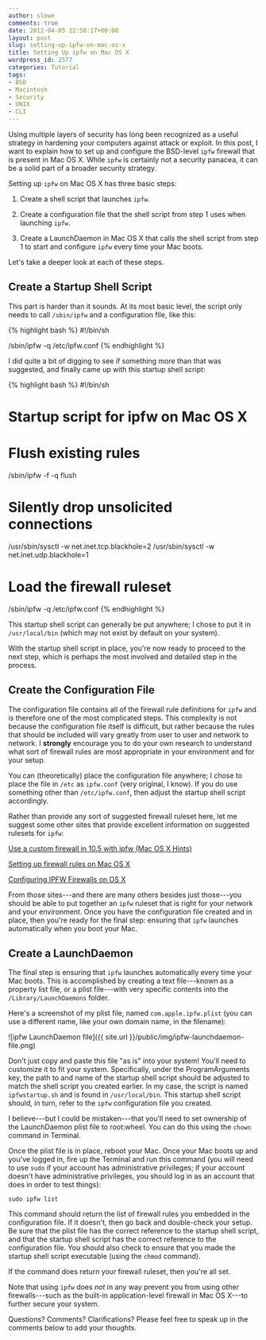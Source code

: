 ```yaml
---
author: slowe
comments: true
date: 2012-04-05 22:58:17+00:00
layout: post
slug: setting-up-ipfw-on-mac-os-x
title: Setting Up ipfw on Mac OS X
wordpress_id: 2577
categories: Tutorial
tags:
- BSD
- Macintosh
- Security
- UNIX
- CLI
---
```


Using multiple layers of security has long been recognized as a useful strategy in hardening your computers against attack or exploit. In this post, I want to explain how to set up and configure the BSD-level `ipfw` firewall that is present in Mac OS X. While `ipfw` is certainly not a security panacea, it can be a solid part of a broader security strategy.

Setting up `ipfw` on Mac OS X has three basic steps:

1. Create a shell script that launches `ipfw`.

2. Create a configuration file that the shell script from step 1 uses when launching `ipfw`.

3. Create a LaunchDaemon in Mac OS X that calls the shell script from step 1 to start and configure `ipfw` every time your Mac boots.

Let's take a deeper look at each of these steps.

## Create a Startup Shell Script

This part is harder than it sounds. At its most basic level, the script only needs to call `/sbin/ipfw` and a configuration file, like this:

{% highlight bash %}
#!/bin/sh

/sbin/ipfw -q /etc/ipfw.conf
{% endhighlight %}

I did quite a bit of digging to see if something more than that was suggested, and finally came up with this startup shell script:

{% highlight bash %}
#!/bin/sh
# Startup script for ipfw on Mac OS X

# Flush existing rules
/sbin/ipfw -f -q flush

# Silently drop unsolicited connections
/usr/sbin/sysctl -w net.inet.tcp.blackhole=2
/usr/sbin/sysctl -w net.inet.udp.blackhole=1

# Load the firewall ruleset
/sbin/ipfw -q /etc/ipfw.conf
{% endhighlight %}

This startup shell script can generally be put anywhere; I chose to put it in `/usr/local/bin` (which may not exist by default on your system).

With the startup shell script in place, you're now ready to proceed to the next step, which is perhaps the most involved and detailed step in the process.

## Create the Configuration File

The configuration file contains all of the firewall rule definitions for `ipfw` and is therefore one of the most complicated steps. This complexity is not because the configuration file itself is difficult, but rather because the rules that should be included will vary greatly from user to user and network to network. I **strongly** encourage you to do your own research to understand what sort of firewall rules are most appropriate in your environment and for your setup.

You can (theoretically) place the configuration file anywhere; I chose to place the file in `/etc` as `ipfw.conf` (very original, I know). If you do use something other than `/etc/ipfw.conf`, then adjust the startup shell script accordingly.

Rather than provide any sort of suggested firewall ruleset here, let me suggest some other sites that provide excellent information on suggested rulesets for `ipfw`:

[Use a custom firewall in 10.5 with ipfw (Mac OS X Hints)](http://hints.macworld.com/dlfiles/custom_ipfw_105.txt)

[Setting up firewall rules on Mac OS X](http://www.novajo.ca/firewall.html)

[Configuring IPFW Firewalls on OS X](http://www.ibiblio.org/macsupport/ipfw/)

From those sites---and there are many others besides just those---you should be able to put together an `ipfw` ruleset that is right for your network and your environment. Once you have the configuration file created and in place, then you're ready for the final step: ensuring that `ipfw` launches automatically when you boot your Mac.

## Create a LaunchDaemon

The final step is ensuring that `ipfw` launches automatically every time your Mac boots. This is accomplished by creating a text file---known as a property list file, or a plist file---with very specific contents into the `/Library/LaunchDaemons` folder.

Here's a screenshot of my plist file, named `com.apple.ipfw.plist` (you can use a different name, like your own domain name, in the filename):

![ipfw LaunchDaemon file]({{ site.url }}/public/img/ipfw-launchdaemon-file.png)

Don't just copy and paste this file "as is" into your system! You'll need to customize it to fit your system. Specifically, under the ProgramArguments key, the path to and name of the startup shell script should be adjusted to match the shell script you created earlier. In my case, the script is named `ipfwstartup.sh` and is found in `/usr/local/bin`. This startup shell script should, in turn, refer to the `ipfw` configuration file you created.

I believe---but I could be mistaken---that you'll need to set ownership of the LaunchDaemon plist file to root:wheel. You can do this using the `chown` command in Terminal.

Once the plist file is in place, reboot your Mac. Once your Mac boots up and you've logged in, fire up the Terminal and run this command (you will need to use `sudo` if your account has administrative privileges; if your account doesn't have administrative privileges, you should log in as an account that does in order to test things):

    sudo ipfw list

This command should return the list of firewall rules you embedded in the configuration file. If it doesn't, then go back and double-check your setup. Be sure that the plist file has the correct reference to the startup shell script, and that the startup shell script has the correct reference to the configuration file. You should also check to ensure that you made the startup shell script executable (using the `chmod` command).

If the command does return your firewall ruleset, then you're all set.

Note that using `ipfw` does _not_ in any way prevent you from using other firewalls---such as the built-in application-level firewall in Mac OS X---to further secure your system.

Questions? Comments? Clarifications? Please feel free to speak up in the comments below to add your thoughts.
